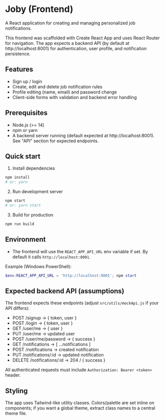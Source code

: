 # Joby (Frontend)

A React application for creating and managing personalized job notifications.

This frontend was scaffolded with Create React App and uses React Router for navigation. The app expects a backend API (by default at http://localhost:8001) for authentication, user profile, and notification persistence.

## Features
- Sign up / login
- Create, edit and delete job notification rules
- Profile editing (name, email) and password change
- Client-side forms with validation and backend error handling

## Prerequisites
- Node.js (>= 14)
- npm or yarn
- A backend server running (default expected at http://localhost:8001). See "API" section for expected endpoints.

## Quick start

1. Install dependencies

```bash
npm install
# or: yarn
```

2. Run development server

```bash
npm start
# or: yarn start
```

3. Build for production

```bash
npm run build
```

## Environment
- The frontend will use the `REACT_APP_API_URL` env variable if set. By default it calls `http://localhost:8001`.

Example (Windows PowerShell):

```powershell
$env:REACT_APP_API_URL = 'http://localhost:8001'; npm start
```

## Expected backend API (assumptions)
The frontend expects these endpoints (adjust `src/utils/mockApi.js` if your API differs):

- POST /signup -> { token, user }
- POST /login -> { token, user }
- GET /user/me -> { user }
- PUT /user/me -> updated user
- POST /user/me/password -> { success }
- GET /notifications -> [ ...notifications ]
- POST /notifications -> created notification
- PUT /notifications/:id -> updated notification
- DELETE /notifications/:id -> 204 / { success }

All authenticated requests must include `Authorization: Bearer <token>` header.


## Styling
The app uses Tailwind-like utility classes. Colors/palette are set inline on components; if you want a global theme, extract class names to a central theme file.



